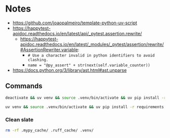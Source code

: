 # Notes

- https://github.com/joaopalmeiro/template-python-uv-script
- https://happytest-apidoc.readthedocs.io/en/latest/api/_pytest.assertion.rewrite/
  - https://happytest-apidoc.readthedocs.io/en/latest/_modules/_pytest/assertion/rewrite/#AssertionRewriter.variable:
    - `# Use a character invalid in python identifiers to avoid clashing.`
    - `name = "@py_assert" + str(next(self.variable_counter))`
- https://docs.python.org/3/library/ast.html#ast.unparse

## Commands

```bash
deactivate && uv venv && source .venv/bin/activate && uv pip install -r requirements.txt
```

```bash
uv venv && source .venv/bin/activate && uv pip install -r requirements.txt
```

### Clean slate

```bash
rm -rf .mypy_cache/ .ruff_cache/ .venv/
```
